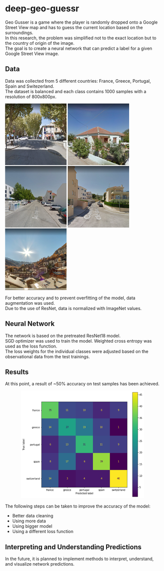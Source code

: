 # deep-geo-guessr

Geo Gusser is a game where the player is randomly dropped onto a Google Street View map and has to guess the current location based on the surroundings.\
In this research, the problem was simplified not to the exact location but to the country of origin of the image.\
The goal is to create a neural network that can predict a label for a given Google Street View image.

## Data

Data was collected from 5 different countries: France, Greece, Portugal, Spain and Switezerland.\
The dataset is balanced and each class contains 1000 samples with a resolution of 800x800px.

<img src="images/france0.png" alt="drawing" width="200"/>
<img src="images/greece0.png" alt="drawing" width="200"/>
<img src="images/portugal0.png" alt="drawing" width="200"/>
<img src="images/spain0.png" alt="drawing" width="200"/>
<img src="images/switzerland0.png" alt="drawing" width="200"/>

For better accuracy and to prevent overfitting of the model, data augmentation was used.\
Due to the use of ResNet, data is normalized with ImageNet values.

## Neural Network

The network is based on the pretreated ResNet18 model.\
SGD optimizer was used to train the model. Weighted cross entropy was used as the loss function.\
The loss weights for the individual classes were adjusted based on the observational data from the test trainings.

## Results

At this point, a result of ~50% accuracy on test samples has been achieved.

<p align="center">
    <img src="images/confusion_matrix.png" alt="drawing" width="400"/>
</p>

The following steps can be taken to improve the accuracy of the model:
- Better data cleaning
- Using more data
- Using bigger model
- Using a different loss function

## Interpreting and Understanding Predictions

In the future, it is planned to implement methods to interpret, understand, and visualize network predictions.
